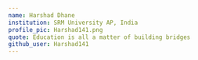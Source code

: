 ```yaml
---
name: Harshad Dhane
institution: SRM University AP, India
profile_pic: Harshad141.png
quote: Education is all a matter of building bridges
github_user: Harshad141
---
```

